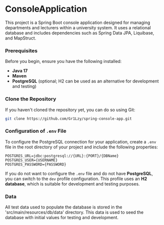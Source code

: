 # ConsoleApplication

This project is a Spring Boot console application designed for managing departments and lecturers within a university system. It uses a relational database and includes dependencies such as Spring Data JPA, Liquibase, and MapStruct.

### Prerequisites

Before you begin, ensure you have the following installed:

- **Java 17**
- **Maven**
- **PostgreSQL** (optional; H2 can be used as an alternative for development and testing)

### Clone the Repository

If you haven't cloned the repository yet, you can do so using Git:

```bash
git clone https://github.com/Gr1Lzy/spring-console-app.git
```

### Configuration of `.env` File

To configure the PostgreSQL connection for your application, create a `.env` file in the root directory of your project and include the following properties:

```env
POSTGRES_URL=jdbc:postgresql://{URL}:{PORT}/{DBName}
POSTGRES_USER={USERNAME}
POSTGRES_PASSWORD={PASSWORD}
```

If you do not want to configure the `.env` file and do not have **PostgreSQL**, you can switch to the `dev` profile configuration. This profile uses an **H2 database**, which is suitable for development and testing purposes.

### Data

All test data used to populate the database is stored in the 'src/main/resources/db/data' directory. This data is used to seed the database with initial values for testing and development.
